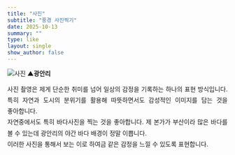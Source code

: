 ```yaml
---
title: "사진"
subtitle: "풍경 사진찍기"
date: 2025-10-13
summary: ""
type: like
layout: single
show_author: false
---
```


![사진](hslike/picture.jpg)
**▲광안리**<br>
<div style="text-align: justify; text-justify: inter-word; line-height: 1.8; word-break: keep-all; hyphens: auto;">
사진 촬영은 제게 단순한 취미를 넘어 일상의 감정을 기록하는 하나의 표현 방식입니다.
특히 자연과 도시의 분위기를 활용해 따뜻하면서도 감성적인 이미지를 담는 것을 좋아합니다.
<br>
자연중에서도 특히 바다사진을 찍는 것을 좋아합니다. 제 본가가 부산이라 많은 바다를 볼 수 있는데 광안리의 야간 바다 배경이 정말 이쁩니다.
<br>
이러한 사진을 통해서 보는 이로 하여금 같은 감정을 느낄 수 있도록 표현합니다.
</div>